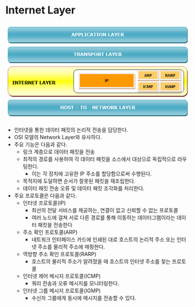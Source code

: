 # Internet Layer

![Untitled](Internet%20Layer%207fc71a1d22c344918a163a1527c58e16/Untitled.png)

- 인터넷을 통한 데이터 패킷의 논리적 전송을 담당한다.
- OSI 모델의 Network Layer와 유사하다.
- 주요 기능은 다음과 같다.
    - 링크 계층으로 데이터 패킷을 전송
    - 최적의 경로를 사용하여 각 데이터 패킷을 소스에서 대상으로 독립적으로 라우팅한다.
        - 이는 각 장치에 고유한 IP 주소를 할당함으로써 수행된다.
    - 목적지에 도달하면 순서가 잘못된 패킷을 재조립한다.
    - 데이터 패킷 전송 오류 및 데이터 패킷 조각화를 처리한다.
- 주요 프로토콜은 다음과 같다.
    - 인터넷 프로토콜(IP)
        - 최선의 전달 서비스를 제공하는, 연결이 없고 신뢰할 수 없는 프로토콜
        - 여러 노드에 걸쳐 서로 다른 경로를 통해 이동하는 데이터그램이라는 데이터 패킷을 전송한다
    - 주소 확인 프로토콜(ARP)
        - 네트워크 인터페이스 카드에 인쇄된 대로 호스트의 논리적 주소 또는 인터넷 주소를 물리적 주소에 매핑한다.
    - 역방향 주소 확인 프로토콜(RARP)
        - 호스트의 물리적 주소가 알려졌을 때 호스트의 인터넷 주소를 찾는 프로토콜
    - 인터넷 제어 메시지 프로토콜(ICMP)
        - 쿼리 전송과 오류 메시지를 모니터링한다.
    - 인터넷 그룹 메시지 프로토콜(IGMP)
        - 수신자 그룹에게 동시에 메시지를 전송할 수 있다.